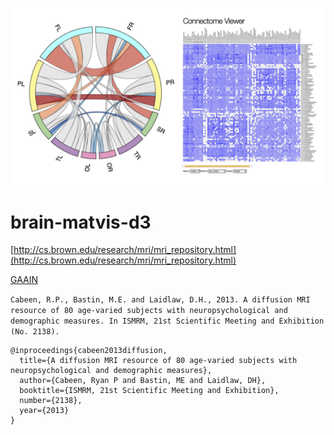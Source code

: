 ![brain-matvis-d3](https://github.com/cabeen/brain-matvis-d3/raw/master/media/splash.png)

# brain-matvis-d3

[http://cs.brown.edu/research/mri/mri_repository.html](http://cs.brown.edu/research/mri/mri_repository.html)

[GAAIN](https://www.gaaindata.org/partners/online.html)


`Cabeen, R.P., Bastin, M.E. and Laidlaw, D.H., 2013. A diffusion MRI resource
of 80 age-varied subjects with neuropsychological and demographic measures. In
ISMRM, 21st Scientific Meeting and Exhibition (No. 2138).`

```
@inproceedings{cabeen2013diffusion,
  title={A diffusion MRI resource of 80 age-varied subjects with neuropsychological and demographic measures},
  author={Cabeen, Ryan P and Bastin, ME and Laidlaw, DH},
  booktitle={ISMRM, 21st Scientific Meeting and Exhibition},
  number={2138},
  year={2013}
}
```
